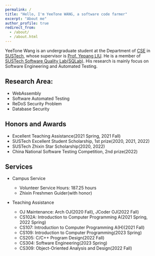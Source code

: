 ```yaml
---
permalink: /
title: "Hello, I'm YeeTone WANG, a software code farmer"
excerpt: "About me"
author_profile: true
redirect_from: 
  - /about/
  - /about.html
---
```


YeeTone Wang is an undergraduate student at the Department of [CSE](http://cse.sustech.edu.cn/) in [SUSTech](https://sustech.edu.cn/en/),
whose supervisor is [Prof. Yepang LIU](https://yepangliu.github.io/).
He is a member of [SUSTech Software Quality Lab(SQLab)](https://sqlab-sustech.github.io/index.html).
His research is mainly focus on Software Engineering and Automated Testing.

## Research Area:
- WebAssembly
- Software Automated Testing
- ReDoS Security Problem
- Database Security

## Honors and Awards

- Excellent Teaching Assistance(2021 Spring, 2021 Fall)
- SUSTech Excellent Student Scholarship, 1st prize(2020, 2021, 2022)
- SUSTech Zhixin Star Scholarship(2020, 2022)
- China National Software Testing Competition, 2nd prize(2022)

## Services

- Campus Service
  - Volunteer Service Hours: 187.25 hours
  - Zhixin Freshmen Guider(with honor)

- Teaching Assistance
  - OJ Maintenance: Arch OJ(2020 Fall), JCoder OJ(2022 Fall)
  - CS102A: Introduction to Computer Programming A(2021 Spring, 2022 Spring)
  - CS107: Introduction to Computer Programming A(H)(2021 Fall)
  - CS109: Introduction to Computer Programming(2023 Spring)
  - CS205: C/C++ Program Design(2022 Fall)
  - CS304: Software Engineering(2023 Spring)
  - CS309: Object-Oriented Analysis and Design(2022 Fall)